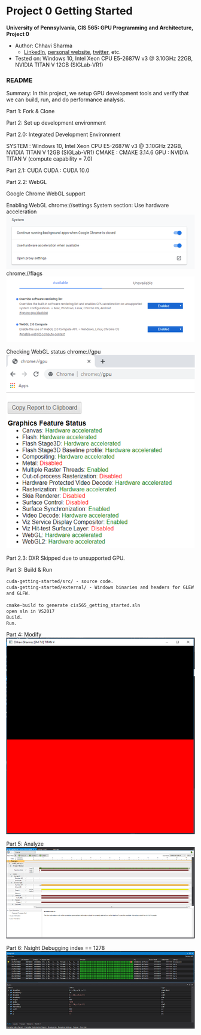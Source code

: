 Project 0 Getting Started
====================

**University of Pennsylvania, CIS 565: GPU Programming and Architecture, Project 0**

* Author: Chhavi Sharma
  * [LinkedIn](https://www.linkedin.com/in/chhavi275/), [personal website](https://www.grasp.upenn.edu/people/chhavi-sharma), [twitter](), etc.
* Tested on: Windows 10, Intel Xeon CPU E5-2687W v3 @ 3.10GHz 22GB, NVIDIA TITAN V 12GB (SIGLab-VR1)


### README

Summary: In this project, we setup GPU development tools and verify that we can build, run, and do performance analysis.

Part 1: Fork & Clone

Part 2: Set up development environment

Part 2.0: Integrated Development Environment

SYSTEM : Windows 10, Intel Xeon CPU E5-2687W v3 @ 3.10GHz 22GB, NVIDIA TITAN V 12GB (SIGLab-VR1)
CMAKE  : CMAKE 3.14.6
GPU    : NVIDIA TITAN V	 (compute capability = 7.0)


Part 2.1: CUDA
CUDA   : CUDA 10.0


Part 2.2: WebGL

Google Chrome WebGL support
    
Enabling WebGL
chrome://settings 
System section: Use hardware acceleration 
![Chrome settings](/images/Chrome1.png)
chrome://flags
![Chrome flags](/images/Chrome2.png)

    
Checking WebGL status
chrome://gpu
![WebGL status](/images/Chrome3.png)


Part 2.3: DXR
Skipped due to unsupported GPU.

Part 3: Build & Run

    cuda-getting-started/src/ - source code.
    cuda-getting-started/external/ - Windows binaries and headers for GLEW and GLFW.

    cmake-build to generate cis565_getting_started.sln
    open sln in VS2017
    Build.
    Run. 

Part 4: Modify
	![Visual Studio Run](/images/output.png)


Part 5: Analyze
	![Nsight Performance Analysis](/images/performance.png)

Part 6: Nsight Debugging
    index == 1278
	![Nsight debugger](/images/warpinfo.png)
			